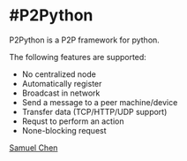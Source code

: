 #P2Python
==========
P2Python is a P2P framework for python.

The following features are supported:

* No centralized node
* Automatically register
* Broadcast in network
* Send a message to a peer machine/device
* Transfer data (TCP/HTTP/UDP support)
* Requst to perform an action
* None-blocking request


[Samuel Chen](mailto:samuel.net@gmail.com)
